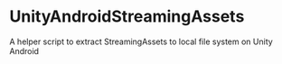 # UnityAndroidStreamingAssets
A helper script to extract StreamingAssets to local file system on Unity Android
